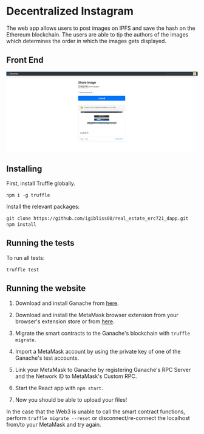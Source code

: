 # Decentralized Instagram

The web app allows users to post images on IPFS and save the hash on the Ethereum blockchain. The users are able to tip the authors of the images which determines the order in which the images gets displayed.

## Front End

![portal](https://github.com/igibliss00/decentralized-instagram/blob/master/images/frontend.png)

## Installing

First, install Truffle globally.
```
npm i -g truffle
```
Install the relevant packages:

```
git clone https://github.com/igibliss00/real_estate_erc721_dapp.git
npm install
```

## Running the tests

To run all tests:

```
truffle test
```

## Running the website

1. Download and install Ganache from [here](https://www.trufflesuite.com/ganache).

2. Download and install the MetaMask browser extension from your browser's extension store or from [here](https://metamask.io/download).

3. Migrate the smart contracts to the Ganache's blockchain with `truffle migrate`.

4. Import a MetaMask account by using the private key of one of the Ganache's test accounts.

5. Link your MetaMask to Ganache by registering Ganache's RPC Server and the Network ID to MetaMask's Custom RPC.

6. Start the React app with `npm start`.

7. Now you should be able to upload your files!

In the case that the Web3 is unable to call the smart contract functions, perform `truffle migrate --reset` or disconnect/re-connect the localhost from/to your MetaMask and try again.
